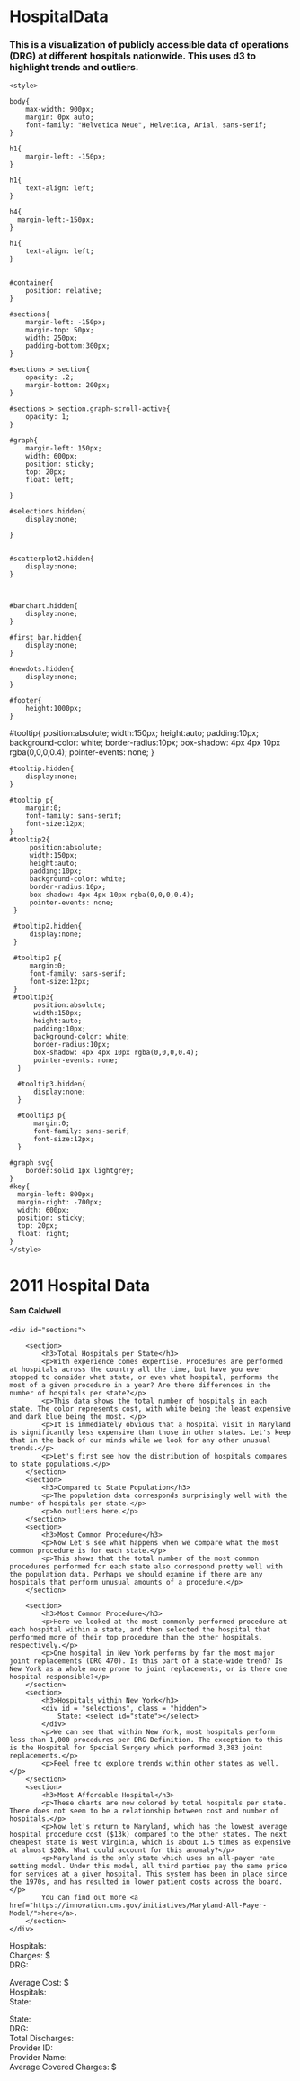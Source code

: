 # HospitalData
### This is a visualization of publicly accessible data of operations (DRG) at different hospitals nationwide. This uses d3 to highlight trends and outliers.
<!DOCTYPE html>
<html>
<head>
    <meta charset="UTF-8">
    <title>2011 Hospital Data</title>
    <script src="https://d3js.org/d3.v5.min.js"></script>
    <script src="graph-scroll.js"></script>
    <script src="2h_plot.js" ></script>

    <style>

    body{
        max-width: 900px;
        margin: 0px auto;
        font-family: "Helvetica Neue", Helvetica, Arial, sans-serif;
    }

    h1{
        margin-left: -150px;
    }

    h1{
        text-align: left;
    }

    h4{
      margin-left:-150px;
    }

    h1{
        text-align: left;
    }


    #container{
        position: relative;
    }

    #sections{
        margin-left: -150px;
        margin-top: 50px;
        width: 250px;
        padding-bottom:300px;
    }

    #sections > section{
        opacity: .2;
        margin-bottom: 200px;
    }

    #sections > section.graph-scroll-active{
        opacity: 1;
    }

    #graph{
        margin-left: 150px;
        width: 600px;
        position: sticky;
        top: 20px;
        float: left;

    }

    #selections.hidden{
        display:none;

    }


    #scatterplot2.hidden{
        display:none;
    }



    #barchart.hidden{
        display:none;
    }

    #first_bar.hidden{
        display:none;
    }

    #newdots.hidden{
        display:none;
    }

    #footer{
        height:1000px;
    }

   #tooltip{
        position:absolute;
        width:150px;
        height:auto;
        padding:10px;
        background-color: white;
        border-radius:10px;
        box-shadow: 4px 4px 10px rgba(0,0,0,0.4);
        pointer-events: none;
    }

    #tooltip.hidden{
        display:none;
    }

    #tooltip p{
        margin:0;
        font-family: sans-serif;
        font-size:12px;
    }
    #tooltip2{
         position:absolute;
         width:150px;
         height:auto;
         padding:10px;
         background-color: white;
         border-radius:10px;
         box-shadow: 4px 4px 10px rgba(0,0,0,0.4);
         pointer-events: none;
     }

     #tooltip2.hidden{
         display:none;
     }

     #tooltip2 p{
         margin:0;
         font-family: sans-serif;
         font-size:12px;
     }
     #tooltip3{
          position:absolute;
          width:150px;
          height:auto;
          padding:10px;
          background-color: white;
          border-radius:10px;
          box-shadow: 4px 4px 10px rgba(0,0,0,0.4);
          pointer-events: none;
      }

      #tooltip3.hidden{
          display:none;
      }

      #tooltip3 p{
          margin:0;
          font-family: sans-serif;
          font-size:12px;
      }

    #graph svg{
        border:solid 1px lightgrey;
    }
    #key{
      margin-left: 800px;
      margin-right: -700px;
      width: 600px;
      position: sticky;
      top: 20px;
      float: right;
    }
    </style>
</head>
<body>
    <h1>2011 Hospital Data</h1>
    <h4>Sam Caldwell</h4>
    <div id="container">
            <div id="graph">
            </div>

    <div id="sections">

        <section>
            <h3>Total Hospitals per State</h3>
            <p>With experience comes expertise. Procedures are performed at hospitals across the country all the time, but have you ever stopped to consider what state, or even what hospital, performs the most of a given procedure in a year? Are there differences in the number of hospitals per state?</p>
            <p>This data shows the total number of hospitals in each state. The color represents cost, with white being the least expensive and dark blue being the most. </p>
            <p>It is immediately obvious that a hospital visit in Maryland is significantly less expensive than those in other states. Let's keep that in the back of our minds while we look for any other unusual trends.</p>
            <p>Let's first see how the distribution of hospitals compares to state populations.</p>
        </section>
        <section>
            <h3>Compared to State Population</h3>
            <p>The population data corresponds surprisingly well with the number of hospitals per state.</p>
            <p>No outliers here.</p>
        </section>
        <section>
            <h3>Most Common Procedure</h3>
            <p>Now Let's see what happens when we compare what the most common procedure is for each state.</p>
            <p>This shows that the total number of the most common procedures performed for each state also correspond pretty well with the population data. Perhaps we should examine if there are any hospitals that perform unusual amounts of a procedure.</p>
        </section>

        <section>
            <h3>Most Common Procedure</h3>
            <p>Here we looked at the most commonly performed procedure at each hospital within a state, and then selected the hospital that performed more of their top procedure than the other hospitals, respectively.</p>
            <p>One hospital in New York performs by far the most major joint replacements (DRG 470). Is this part of a state-wide trend? Is New York as a whole more prone to joint replacements, or is there one hospital responsible?</p>
        </section>
        <section>
            <h3>Hospitals within New York</h3>
            <div id = "selections", class = "hidden">
                State: <select id="state"></select>
            </div>
            <p>We can see that within New York, most hospitals perform less than 1,000 procedures per DRG Definition. The exception to this is the Hospital for Special Surgery which performed 3,383 joint replacements.</p>
            <p>Feel free to explore trends within other states as well.</p>
        </section>
        <section>
            <h3>Most Affordable Hospital</h3>
            <p>These charts are now colored by total hospitals per state. There does not seem to be a relationship between cost and number of hospitals.</p>
            <p>Now let's return to Maryland, which has the lowest average hospital procedure cost ($13k) compared to the other states. The next cheapest state is West Virginia, which is about 1.5 times as expensive at almost $20k. What could account for this anomaly?</p>
            <p>Maryland is the only state which uses an all-payer rate setting model. Under this model, all third parties pay the same price for services at a given hospital. This system has been in place since the 1970s, and has resulted in lower patient costs across the board.</p>
            You can find out more <a href="https://innovation.cms.gov/initiatives/Maryland-All-Payer-Model/">here</a>.
        </section>
    </div>

</div>

<div id="footer"></div>
<div id="tooltip", class = "hidden">
    <p>
    Hospitals: <span id ="Hospitals"></span><br />
    Charges: $<span id="Charges"></span><br />
    DRG: <span id="Drg"></span><br />
    </p>
</div>
<div id="tooltip2", class = "hidden">
    <p>
    Average Cost: $<span id="aveCost"></span><br />
    Hospitals: <span id="hospitals"></span><br />
    State: <span id="state"></span><br />
    </p>
</div>
<div id="tooltip3", class = "hidden">
    <p>
    State: <span id="state2"></span><br />
    DRG: <span id="DRG"></span><br />
    Total Discharges: <span id="Total_Discharges2"></span><br />
    Provider ID: <span id="provider_id"></span><br />
    Provider Name: <span id="hospital_name"></span><br />
    Average Covered Charges: $<span id="ave"></span><br />
    </p>
</div>
<script>






d3.csv("https://data.cms.gov/api/views/97k6-zzx3/rows.csv?accessType=DOWNLOAD").then(function(data){
    let drgs = d3.nest()
      .key(d=>d["Provider State"])
      .key(d=>d["DRG Definition"])
      .entries(data);


    let aveStateData = d3.nest()
      .key(function(d) { return d["Provider State"]; })
      .rollup(function(v) { return d3.mean(v, function(d) { return d[" Average Covered Charges "]; })} )
      .entries(data);

    let aveStateData2 = d3.nest()
      .key(function(d) { return d["Provider State"]; })
      .key(function(d) { return d["Provider Name"]; })
      .rollup(function(v) { return v.length })
      .entries(data);

    aveStateData =  aveStateData.map(d => ({
      state: d.key,
      aveCost: Math.round(d.value),
      hospitals: 0,
    }));
    aveStateData2 = aveStateData2.map(d => ({
      state: d.key,
      hospitals: d.values.length,
    }));

    let aveStateData3 = aveStateData.slice()
    for(let i = 0; i < aveStateData2.length; i++){
      aveStateData3[i].hospitals = (aveStateData2[i].hospitals)
    }
    const color_scale = d3.scaleSequential(d3.interpolateBlues)
      .domain([0,d3.median(data, (d)=>+d[" Average Covered Charges "]), d3.max(data, (d)=>+d[" Average Covered Charges "])]);

    const color_scale2 = d3.scaleOrdinal(d3.schemeSet3);

    const color_scale3 = d3.scaleSequential(d3.interpolateBlues)
      .domain([d3.min(aveStateData3, (d)=>+d.aveCost), d3.median(aveStateData3, (d)=>+d.aveCost), d3.max(aveStateData3, (d)=>+d.aveCost)]);

    const svg = d3.select("#graph").append("svg")
      .attr("width", 800)
      .attr("height", 700);
    let state_abbrs = ["AK","AL","AR","AZ","CA","CO","CT","DC","DE","FL","GA","HI","IA","ID","IL","IN","KS","KY","LA","MA","MD","ME","MI","MN","MO","MS","MT","NC","ND","NE","NH","NJ","NM","NV","NY","OH","OK","OR","PA","RI","SC","SD","TN","TX","UT","VA","VT","WA","WI","WV","WY"]
    const dropdown = d3.select("#state")

    for (let i = 0; i < state_abbrs.length; i ++){
      dropdown.append("option").attr("value", state_abbrs[i]).text(state_abbrs[i])
    }

    let hpdata = [];

    let refresh_data = function(){
      let e = document.getElementById("state");
      let v = e.options[e.selectedIndex].text;
      let state_name = v;

      hpdata = data.filter(function(d) {return d["Provider State"] === state_name})
      let num = state_abbrs.indexOf(state_name)

    }
    refresh_data()


    const first_bar = newchart(svg, 750, 600, data, "first_bar");
    let h_plot3 = create_h_plot2(svg, 750, 600, hpdata);
    let pop_plot = newdots(svg, 750, 600, data, "newdots");

    const gs = d3.graphScroll()
      .container(d3.select("#container"))
      .graph(d3.select("#graph"))
      .eventId('sec1_id')
      .sections(d3.selectAll("#container #sections > section"))
      .on("active", function(i){
          console.log(i)
          vis_steps[i]();
      });

    d3.selectAll("#state")
      .on("change", function(){
        const metric = this.value
        refresh_data()
        h_plot3.data(hpdata)

      })

    const f1 = function() {
      console.log("f1")
      first_bar.y_metric("Hospitals")
      first_bar.section("one")
      first_bar.color_metric("Charges")
      first_bar()
      d3.select("#newdots").classed("hidden", true)
      d3.select("#first_bar").classed("hidden", false)
      d3.select("#selections").classed("hidden", true)
      d3.select("#scatterplot2").classed("hidden", true)
      d3.select("#barchart").classed("hidden", true)

    }

    const f2 = function() {
      console.log("f2")
      pop_plot()
      first_bar.y_metric("Hospitals")
      first_bar.section("one")
      first_bar.color_metric("Charges")
      first_bar()
      d3.select("#newdots").classed("hidden", false)
      d3.select("#first_bar").classed("hidden", false)

    }

    const f3 = function() {
      console.log("f3")
      first_bar.y_metric("mostCommonCount")
      first_bar.section("two")
      first_bar.color_metric("Drg")
      first_bar()
      d3.select("#newdots").classed("hidden", true)
      d3.select("#selections").classed("hidden", true)
      d3.select("#first_bar").classed("hidden", false)
      d3.select("#scatterplot2").classed("hidden", true)
      d3.select("#barchart").classed("hidden", true)


    }
    const f4 = function() {
      console.log("f4")
      first_bar.color_metric("Drg")
      first_bar.y_metric("MaxDischarges")
      first_bar.section("two")
      first_bar()
      d3.select("#newdots").classed("hidden", true)
      d3.select("#selections").classed("hidden", true)
      d3.select("#first_bar").classed("hidden", false)
      d3.select("#barchart").classed("hidden", true)
      d3.select("#scatterplot2").classed("hidden", true)
    }

    const f5 = function() {
      console.log("f5")
      document.getElementById("state").selectedIndex = "34";
      refresh_data()
      h_plot3.data(hpdata)
      d3.select("#newdots").classed("hidden", true)
      d3.select("#selections").classed("hidden", false)
      d3.select("#first_bar").classed("hidden", true)
      d3.select("#scatterplot3").classed("hidden", true)
      d3.select("#scatterplot2").classed("hidden", false)
      d3.select("#barchart").classed("hidden", true)
    }

    const f6 = function() {
      console.log("f6")
      first_bar.y_metric("Charges")
      first_bar.section("one")
      first_bar.color_metric("Hospitals")
      first_bar()
      d3.select("#newdots").classed("hidden", true)
      d3.select("#selections").classed("hidden", true)
      d3.select("#scatterplot2").classed("hidden", true)
      d3.select("#first_bar").classed("hidden", false)
      d3.select("#scatterplot3").classed("hidden", true)
      d3.select("#barchart").classed("hidden", true)
    }

    vis_steps = [f1, f2, f3, f4, f5, f6];





});

</script>

</body>
</html>
